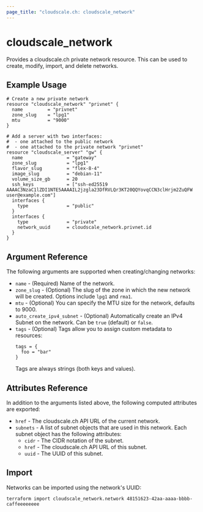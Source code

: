 ```yaml
---
page_title: "cloudscale.ch: cloudscale_network"
---
```


# cloudscale\_network

Provides a cloudscale.ch private network resource. This can be used to create, modify, import, and delete networks.

## Example Usage

```hcl
# Create a new private network
resource "cloudscale_network" "privnet" {
  name         = "privnet"
  zone_slug    = "lpg1"
  mtu          = "9000"
}

# Add a server with two interfaces:
#  - one attached to the public network
#  - one attached to the private network "privnet"
resource "cloudscale_server" "gw" {
  name                = "gateway"
  zone_slug           = "lpg1"
  flavor_slug         = "flex-8-4"
  image_slug          = "debian-11"
  volume_size_gb      = 20
  ssh_keys            = ["ssh-ed25519 AAAAC3NzaC1lZDI1NTE5AAAAIL2jzgla23DfRVLQr3KT20QQYovqCCN3clHrjm2ZuQFW user@example.com"]
  interfaces {
    type              = "public"
  }
  interfaces {
    type              = "private"
    network_uuid      = cloudscale_network.privnet.id
  }
}
```

## Argument Reference

The following arguments are supported when creating/changing networks:

* `name` - (Required) Name of the network.
* `zone_slug` - (Optional) The slug of the zone in which the new network will be created. Options include `lpg1` and `rma1`.
* `mtu` - (Optional) You can specify the MTU size for the network, defaults to 9000.
* `auto_create_ipv4_subnet` - (Optional) Automatically create an IPv4 Subnet on the network. Can be `true` (default) or `false`.
* `tags` - (Optional) Tags allow you to assign custom metadata to resources:
  ```
  tags = {
    foo = "bar"
  }
  ```
  Tags are always strings (both keys and values).


## Attributes Reference

In addition to the arguments listed above, the following computed attributes are exported:

* `href` - The cloudscale.ch API URL of the current network.
* `subnets` -  A list of subnet objects that are used in this network. Each subnet object has the following attributes:
  * `cidr` - The CIDR notation of the subnet.
  * `href` - The cloudscale.ch API URL of this subnet.
  * `uuid` - The UUID of this subnet.


## Import

Networks can be imported using the network's UUID:

```
terraform import cloudscale_network.network 48151623-42aa-aaaa-bbbb-caffeeeeeeee
```
